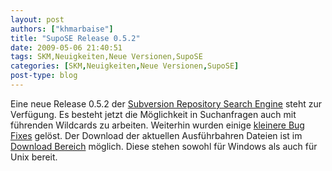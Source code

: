 ```yaml
---
layout: post
authors: ["khmarbaise"]
title: "SupoSE Release 0.5.2"
date: 2009-05-06 21:40:51
tags: SKM,Neuigkeiten,Neue Versionen,SupoSE
categories: [SKM,Neuigkeiten,Neue Versionen,SupoSE]
post-type: blog
---
```

Eine neue Release 0.5.2 der <a href="http://www.supose.org/">Subversion Repository Search Engine</a> steht zur Verfügung. Es besteht jetzt die Möglichkeit in Suchanfragen auch mit führenden Wildcards zu arbeiten. Weiterhin wurden einige <a href="http://www.supose.org/versions/show/21">kleinere Bug Fixes</a> gelöst. Der Download der aktuellen Ausführbahren Dateien ist im <a href="http://www.supose.org/projects/list_files/supose">Download Bereich</a> möglich. Diese stehen sowohl für Windows als auch für Unix bereit.
